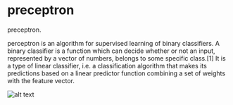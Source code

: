 # preceptron
preceptron.

perceptron is an algorithm for supervised learning of binary classifiers. A binary classifier is a function which can decide whether or not an input, represented by a vector of numbers, belongs to some specific class.[1] It is a type of linear classifier, i.e. a classification algorithm that makes its predictions based on a linear predictor function combining a set of weights with the feature vector.


![alt text](https://www.researchgate.net/profile/Lipika-Deka/publication/259846602/figure/fig5/AS:267611606876183@1440814987433/The-perceptron-model-used-for-the-accident-mapping-application.png)

